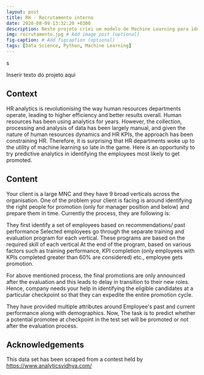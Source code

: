 ```yaml
---
layout: post
title: RH - Recrutamento interno
date: 2020-08-09 13:32:20 +0300
description: Neste projeto criei um modelo de Machine Learning para identificar qual funcionário deverá receber uma promoção. # Add post description (optional)
img: recrutamento.jpg # Add image post (optional)
fig-caption: # Add figcaption (optional)
tags: [Data Science, Python, Machine Learning]
---
```


s

Inserir texto do projeto aqui

## Context
HR analytics is revolutionising the way human resources departments operate, leading to higher efficiency and better results overall. Human resources has been using analytics for years. However, the collection, processing and analysis of data has been largely manual, and given the nature of human resources dynamics and HR KPIs, the approach has been constraining HR. Therefore, it is surprising that HR departments woke up to the utility of machine learning so late in the game. Here is an opportunity to try predictive analytics in identifying the employees most likely to get promoted.

## Content
Your client is a large MNC and they have 9 broad verticals across the organisation. One of the problem your client is facing is around identifying the right people for promotion (only for manager position and below) and prepare them in time. Currently the process, they are following is:

They first identify a set of employees based on recommendations/ past performance
Selected employees go through the separate training and evaluation program for each vertical. These programs are based on the required skill of each vertical
At the end of the program, based on various factors such as training performance, KPI completion (only employees with KPIs completed greater than 60% are considered) etc., employee gets promotion.

For above mentioned process, the final promotions are only announced after the evaluation and this leads to delay in transition to their new roles. Hence, company needs your help in identifying the eligible candidates at a particular checkpoint so that they can expedite the entire promotion cycle.

They have provided multiple attributes around Employee's past and current performance along with demographics. Now, The task is to predict whether a potential promotee at checkpoint in the test set will be promoted or not after the evaluation process.

## Acknowledgements
This data set has been scraped from a contest held by https://www.analyticsvidhya.com/
